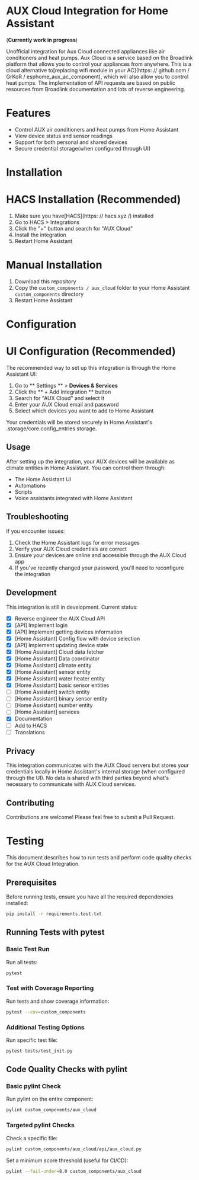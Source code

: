 # AUX Cloud Integration for Home Assistant

(**Currently work in progress**)

Unofficial integration for Aux Cloud connected appliances like air conditioners and heat pumps. Aux Cloud is a service
based on the Broadlink platform that allows you to control your appliances from anywhere. This is a cloud alternative
to[replacing wifi module in your AC](https: // github.com / GrKoR / esphome_aux_ac_component), which will also allow you
to control heat pumps. The implementation of API requests are based on public resources from Broadlink documentation and
lots of reverse engineering.

# Features

- Control AUX air conditioners and heat pumps from Home Assistant
- View device status and sensor readings
- Support for both personal and shared devices
- Secure credential storage(when configured through UI)

# Installation

# HACS Installation (Recommended)

1. Make sure you have[HACS](https: // hacs.xyz /) installed
2. Go to HACS > Integrations
3. Click the "+" button and search for "AUX Cloud"
4. Install the integration
5. Restart Home Assistant

# Manual Installation

1. Download this repository
2. Copy the `custom_components / aux_cloud` folder to your Home Assistant `custom_components` directory
3. Restart Home Assistant

# Configuration

# UI Configuration (Recommended)

The recommended way to set up this integration is through the Home Assistant UI:

1. Go to ** Settings ** > **Devices & Services**
2. Click the ** + Add Integration ** button
3. Search for "AUX Cloud" and select it
4. Enter your AUX Cloud email and password
5. Select which devices you want to add to Home Assistant

Your credentials will be stored securely in Home Assistant's .storage/core.config_entries storage.

## Usage

After setting up the integration, your AUX devices will be available as climate entities in Home Assistant. You can
control them through:

- The Home Assistant UI
- Automations
- Scripts
- Voice assistants integrated with Home Assistant

## Troubleshooting

If you encounter issues:

1. Check the Home Assistant logs for error messages
2. Verify your AUX Cloud credentials are correct
3. Ensure your devices are online and accessible through the AUX Cloud app
4. If you've recently changed your password, you'll need to reconfigure the integration

## Development

This integration is still in development. Current status:

- [x] Reverse engineer the AUX Cloud API
- [x] [API] Implement login
- [x] [API] Implement getting devices information
- [x] [Home Assistant] Config flow with device selection
- [x] [API] Implement updating device state
- [x] [Home Assistant] Cloud data fetcher
- [x] [Home Assistant] Data coordinator
- [x] [Home Assistant] climate entity
- [x] [Home Assistant] sensor entity
- [x] [Home Assistant] water heater entity
- [x] [Home Assistant] basic sensor entities
- [ ] [Home Assistant] switch entity
- [ ] [Home Assistant] binary sensor entity
- [ ] [Home Assistant] number entity
- [ ] [Home Assistant] services
- [x] Documentation
- [ ] Add to HACS
- [ ] Translations

## Privacy

This integration communicates with the AUX Cloud servers but stores your credentials locally in Home Assistant's
internal storage (when configured through the UI). No data is shared with third parties beyond what's necessary to
communicate with AUX Cloud services.

## Contributing

Contributions are welcome! Please feel free to submit a Pull Request.

# Testing

This document describes how to run tests and perform code quality checks for the AUX Cloud Integration.

## Prerequisites

Before running tests, ensure you have all the required dependencies installed:

```bash
pip install -r requirements.test.txt
```

## Running Tests with pytest

### Basic Test Run

Run all tests:

```bash
pytest
```

### Test with Coverage Reporting

Run tests and show coverage information:

```bash
pytest --cov=custom_components
```

### Additional Testing Options

Run specific test file:

```bash
pytest tests/test_init.py
```

## Code Quality Checks with pylint

### Basic pylint Check

Run pylint on the entire component:

```bash
pylint custom_components/aux_cloud
```

### Targeted pylint Checks

Check a specific file:

```bash
pylint custom_components/aux_cloud/api/aux_cloud.py
```

Set a minimum score threshold (useful for CI/CD):

```bash
pylint --fail-under=8.0 custom_components/aux_cloud
```
